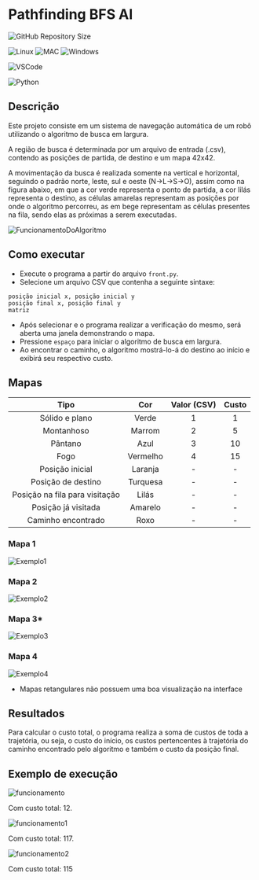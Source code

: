 # Pathfinding BFS AI
![GitHub Repository Size](https://img.shields.io/github/repo-size/h-ssiqueira/pathfinding-BFS-AI?label=Repository%20Size&style=for-the-badge)

![Linux](https://img.shields.io/badge/Linux-FCC624?style=for-the-badge&logo=linux&logoColor=black)
![MAC](https://img.shields.io/badge/MAC-000000?style=for-the-badge&logo=macos&logoColor=white)
![Windows](https://img.shields.io/badge/Windows-0078D6?style=for-the-badge&logo=windows&logoColor=white)

![VSCode](https://img.shields.io/badge/Visual_Studio_Code-0078D4?style=for-the-badge&logo=visual%20studio%20code&logoColor=white)

![Python](https://img.shields.io/badge/Python-3776AB?style=for-the-badge&logo=python&logoColor=white)

## Descrição

Este projeto consiste em um sistema de navegação automática de um robô utilizando o algoritmo de busca em largura.

A região de busca é determinada por um arquivo de entrada (.csv), contendo as posições de partida, de destino e um mapa 42x42.

A movimentação da busca é realizada somente na vertical e horizontal, seguindo o padrão norte, leste, sul e oeste (N->L->S->O), assim como na figura abaixo, em que a cor verde representa o ponto de partida, a cor lilás representa o destino, as células amarelas representam as posições por onde o algoritmo percorreu, as em bege representam as células presentes na fila, sendo elas as próximas a serem executadas.

![FuncionamentoDoAlgoritmo](imgs/algoritmo.jpg)

## Como executar
* Execute o programa a partir do arquivo `front.py`.
* Selecione um arquivo CSV que contenha a seguinte sintaxe:
```
posição inicial x, posição inicial y
posição final x, posição final y
matriz
```
* Após selecionar e o programa realizar a verificação do mesmo, será aberta uma janela demonstrando o mapa.
* Pressione `espaço` para iniciar o algoritmo de busca em largura.
* Ao encontrar o caminho, o algoritmo mostrá-lo-á do destino ao início e exibirá seu respectivo custo.

## Mapas

Tipo | Cor | Valor (CSV) | Custo
:---: | :---: | :---: | :---:
Sólido e plano | Verde | 1 | 1
Montanhoso | Marrom | 2 | 5
Pântano | Azul | 3 | 10
Fogo | Vermelho | 4 | 15
Posição inicial | Laranja | - | -
Posição de destino | Turquesa | - | -
Posição na fila para visitação | Lilás | - | -
Posição já visitada | Amarelo | - | -
Caminho encontrado | Roxo | - | -

### Mapa 1
![Exemplo1](/imgs/mapa1.jpg)

### Mapa 2
![Exemplo2](/imgs/mapa2.JPG)

### Mapa 3*
![Exemplo3](/imgs/mapa3.JPG)

### Mapa 4
![Exemplo4](/imgs/mapa4.JPG)

* Mapas retangulares não possuem uma boa visualização na interface

## Resultados

Para calcular o custo total, o programa realiza a soma de custos de toda a trajetória, ou seja, o custo do início, os custos pertencentes à trajetória do caminho encontrado pelo algoritmo e também o custo da posição final.

## Exemplo de execução
![funcionamento](imgs/funcionamento.png)

Com custo total: 12.

![funcionamento1](imgs/funcionamento1.png)

Com custo total: 117.

![funcionamento2](imgs/funcionamento2.png)

Com custo total: 115